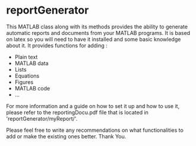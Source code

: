 # reportGenerator

This MATLAB class along with its methods provides the ability to generate automatic reports and documents from your MATLAB programs.
It is based on latex so you will need to have it installed and some basic knowledge about it. It provides functions for adding : 

- Plain text
- MATLAB data
- Lists
- Equations
- Figures
- MATLAB code
- ...

For more information and a guide on how to set it up and how to use it, please refer to the reportingDocu.pdf file that is located in
'reportGenerator/myReport/'. 

Please feel free to write any recommendations on what functionalities to add or make the existing ones better. Thank You.
